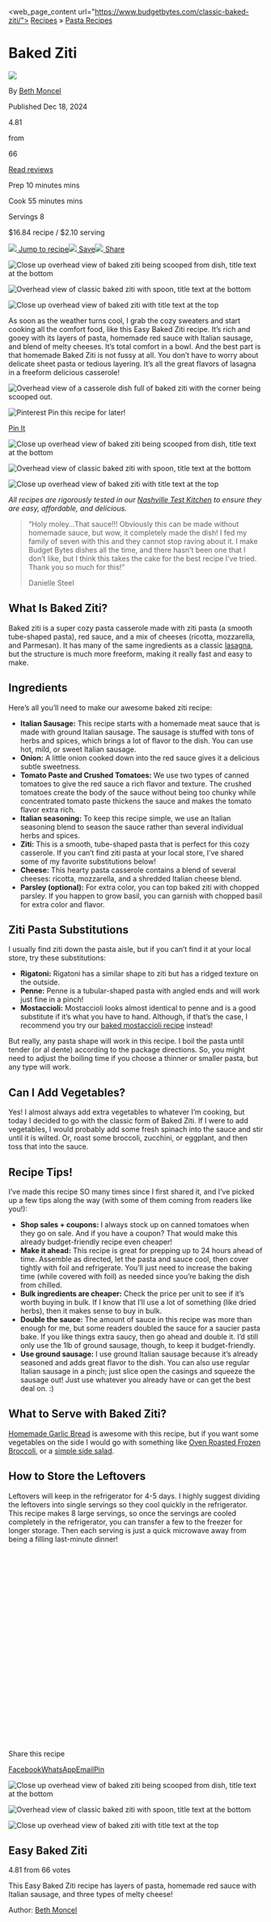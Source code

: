 <web_page_content url="https://www.budgetbytes.com/classic-baked-ziti/">
[Recipes](https://www.budgetbytes.com/category/recipes/) » [Pasta
Recipes](https://www.budgetbytes.com/category/recipes/pasta/)

# Baked Ziti

[![](https://secure.gravatar.com/avatar/ba1bd0462fb679d2843531eee7ec6006d9d8bd5e121185288552dd38fcf68b6a?s=60&d=mm&r=g)](https://www.budgetbytes.com/author/beth/)

By [Beth Moncel](https://www.budgetbytes.com/author/beth/)

Published Dec 18, 2024

4.81

from

66

[Read reviews](https://www.budgetbytes.com/classic-baked-ziti/#comments)

Prep 10 minutes mins

Cook 55 minutes mins

Servings 8

$16.84 recipe / $2.10 serving

[![](/wp-content/themes/budgetbytes-2022/assets/icons/brand/Jump-arrow.svg)
Jump to
recipe](https://www.budgetbytes.com/classic-baked-ziti/#wprm-recipe-container-45960)[![](/wp-content/themes/budgetbytes-2022/assets/icons/brand/Save.svg)
Save](https://www.budgetbytes.com/classic-baked-ziti/)[![](/wp-content/themes/budgetbytes-2022/assets/icons/brand/share-icon.svg)
Share](https://www.budgetbytes.com/classic-baked-ziti/)

![Close up overhead view of baked ziti being scooped from dish, title
text at the
bottom](https://www.budgetbytes.com/wp-content/uploads/2019/10/Classic-Baked-Ziti-PIN2-800x1600.jpg)

![Overhead view of classic baked ziti with spoon, title text at the
bottom](https://www.budgetbytes.com/wp-content/uploads/2019/10/Classic-Baked-Ziti-PIN3-800x1600.jpg)

![Close up overhead view of baked ziti with title text at the
top](https://www.budgetbytes.com/wp-content/uploads/2019/10/Classic-Baked-Ziti-PIN1-800x1600.jpg)

As soon as the weather turns cool, I grab the cozy sweaters and start
cooking all the comfort food, like this Easy Baked Ziti recipe. It’s
rich and gooey with its layers of pasta, homemade red sauce with Italian
sausage, and blend of melty cheeses. It’s total comfort in a bowl. And
the best part is that homemade Baked Ziti is not fussy at all. You don’t
have to worry about delicate sheet pasta or tedious layering. It’s all
the great flavors of lasagna in a freeform delicious casserole!

![Overhead view of a casserole dish full of baked ziti with the corner
being scooped
out.](https://www.budgetbytes.com/wp-content/uploads/2019/10/Baked-Ziti-mixed-scoop-V1-1200.jpg "Like a freeform lasagna, this Baked Ziti has layers of pasta, homemade red sauce with Italian sausage, and three types of melty cheese! BudgetBytes.com")[](https://pinterest.com/pin/create/bookmarklet/?media=https%3A%2F%2Fwww.budgetbytes.com%2Fwp-content%2Fuploads%2F2019%2F10%2FBaked-Ziti-mixed-scoop-V1-1200.jpg&url=https%3A%2F%2Fwww.budgetbytes.com%2Fclassic-baked-ziti%2F%3Futm_source%3Dpinterest%26utm_medium%3Dsocial%26utm_campaign%3Dgrow-social-pro&is_video=false&description=Like%20a%20freeform%20lasagna%2C%20this%20Baked%20Ziti%20has%20layers%20of%20pasta%2C%20homemade%20red%20sauce%20with%20Italian%20sausage%2C%20and%20three%20types%20of%20melty%20cheese!%20BudgetBytes.com)

![Pinterest](/wp-content/themes/budgetbytes-2022/assets/icons/utility/socials/pintrest-logo.svg)
Pin this recipe for later!

[Pin
It](https://www.pinterest.com/pin/create/bookmarklet/?url=https%3A%2F%2Fwww.budgetbytes.com%2Fclassic-baked-ziti%2F&media=https%3A%2F%2Fwww.budgetbytes.com%2Fwp-content%2Fuploads%2F2019%2F10%2FClassic-Baked-Ziti-PIN1.jpg&description=This+Easy+Baked+Ziti+recipe+has+layers+of+pasta%2C+homemade+red+sauce+with+Italian+sausage%2C+and+three+types+of+melty+cheese%21rn&is_video=false)

![Close up overhead view of baked ziti being scooped from dish, title
text at the
bottom](https://www.budgetbytes.com/wp-content/uploads/2019/10/Classic-Baked-Ziti-PIN2-800x1600.jpg)

![Overhead view of classic baked ziti with spoon, title text at the
bottom](https://www.budgetbytes.com/wp-content/uploads/2019/10/Classic-Baked-Ziti-PIN3-800x1600.jpg)

![Close up overhead view of baked ziti with title text at the
top](https://www.budgetbytes.com/wp-content/uploads/2019/10/Classic-Baked-Ziti-PIN1-800x1600.jpg)

*All recipes are rigorously tested in our [Nashville Test
Kitchen](https://www.budgetbytes.com/about/#h-how-we-test-recipes) to
ensure they are easy, affordable, and delicious.*

> “Holy moley…That sauce!!! Obviously this can be made without homemade
> sauce, but wow, it completely made the dish! I fed my family of seven
> with this and they cannot stop raving about it. I make Budget Bytes
> dishes all the time, and there hasn’t been one that I don’t like, but
> I think this takes the cake for the best recipe I’ve tried. Thank you
> so much for this!”
>
> Danielle Steel

## What Is Baked Ziti?

Baked ziti is a super cozy pasta casserole made with ziti pasta (a
smooth tube-shaped pasta), red sauce, and a mix of cheeses (ricotta,
mozzarella, and Parmesan). It has many of the same ingredients as a
classic [lasagna](https://www.budgetbytes.com/easy-homemade-lasagna/),
but the structure is much more freeform, making it really fast and easy
to make.

## Ingredients

Here’s all you’ll need to make our awesome baked ziti recipe:

-   **Italian Sausage:** This recipe starts with a homemade meat sauce
    that is made with ground Italian sausage. The sausage is stuffed
    with tons of herbs and spices, which brings a lot of flavor to the
    dish. You can use hot, mild, or sweet Italian sausage.
-   **Onion:** A little onion cooked down into the red sauce gives it a
    delicious subtle sweetness.
-   **Tomato Paste and Crushed Tomatoes:** We use two types of canned
    tomatoes to give the red sauce a rich flavor and texture. The
    crushed tomatoes create the body of the sauce without being too
    chunky while concentrated tomato paste thickens the sauce and makes
    the tomato flavor extra rich.
-   **Italian seasoning:** To keep this recipe simple, we use an Italian
    seasoning blend to season the sauce rather than several individual
    herbs and spices.
-   **Ziti:** This is a smooth, tube-shaped pasta that is perfect for
    this cozy casserole. If you can’t find ziti pasta at your local
    store, I’ve shared some of my favorite substitutions below!
-   **Cheese:** This hearty pasta casserole contains a blend of several
    cheeses: ricotta, mozzarella, and a shredded Italian cheese blend.
-   **Parsley (optional):** For extra color, you can top baked ziti with
    chopped parsley. If you happen to grow basil, you can garnish with
    chopped basil for extra color and flavor.

## Ziti Pasta Substitutions

I usually find ziti down the pasta aisle, but if you can’t find it at
your local store, try these substitutions:

-   **Rigatoni:** Rigatoni has a similar shape to ziti but has a ridged
    texture on the outside.
-   **Penne:** Penne is a tubular-shaped pasta with angled ends and will
    work just fine in a pinch!
-   **Mostaccioli:** Mostaccioli looks almost identical to penne and is
    a good substitute if it’s what you have to hand. Although, if that’s
    the case, I recommend you try our [baked mostaccioli
    recipe](https://www.budgetbytes.com/baked-mostaccioli/) instead!

But really, any pasta shape will work in this recipe. I boil the pasta
until tender (or al dente) according to the package directions. So, you
might need to adjust the boiling time if you choose a thinner or smaller
pasta, but any type will work.

## Can I Add Vegetables?

Yes! I almost always add extra vegetables to whatever I’m cooking, but
today I decided to go with the classic form of Baked Ziti. If I were to
add vegetables, I would probably add some fresh spinach into the sauce
and stir until it is wilted. Or, roast some broccoli, zucchini, or
eggplant, and then toss that into the sauce.

## Recipe Tips!

I’ve made this recipe SO many times since I first shared it, and I’ve
picked up a few tips along the way (with some of them coming from
readers like you!):

-   **Shop sales + coupons:** I always stock up on canned tomatoes when
    they go on sale. And if you have a coupon? That would make this
    already budget-friendly recipe even cheaper!
-   **Make it ahead:** This recipe is great for prepping up to 24 hours
    ahead of time. Assemble as directed, let the pasta and sauce cool,
    then cover tightly with foil and refrigerate. You’ll just need to
    increase the baking time (while covered with foil) as needed since
    you’re baking the dish from chilled.
-   **Bulk ingredients are cheaper:** Check the price per unit to see if
    it’s worth buying in bulk. If I know that I’ll use a lot of
    something (like dried herbs), then it makes sense to buy in bulk.
-   **Double the sauce:** The amount of sauce in this recipe was more
    than enough for me, but some readers doubled the sauce for a saucier
    pasta bake. If you like things extra saucy, then go ahead and double
    it. I’d still only use the 1lb of ground sausage, though, to keep it
    budget-friendly.
-   **Use ground sausage:** I use ground Italian sausage because it’s
    already seasoned and adds great flavor to the dish. You can also use
    regular Italian sausage in a pinch; just slice open the casings and
    squeeze the sausage out! Just use whatever you already have or can
    get the best deal on. :)

## What to Serve with Baked Ziti?

[Homemade Garlic Bread](https://www.budgetbytes.com/garlic-bread/) is
awesome with this recipe, but if you want some vegetables on the side I
would go with something like [Oven Roasted Frozen
Broccoli](https://www.budgetbytes.com/oven-roasted-frozen-broccoli/), or
a [simple side
salad](https://www.budgetbytes.com/how-to-make-a-simple-side-salad/).

## How to Store the Leftovers

Leftovers will keep in the refrigerator for 4-5 days. I highly suggest
dividing the leftovers into single servings so they cool quickly in the
refrigerator. This recipe makes 8 large servings, so once the servings
are cooled completely in the refrigerator, you can transfer a few to the
freezer for longer storage. Then each serving is just a quick microwave
away from being a filling last-minute dinner!

![Side view of baked ziti being lifted out of the casserole dish.
](data:image/svg+xml,%3Csvg%20xmlns='http://www.w3.org/2000/svg'%20viewBox='0%200%201200%20900'%3E%3C/svg%3E)[](https://pinterest.com/pin/create/bookmarklet/?media=https%3A%2F%2Fwww.budgetbytes.com%2Fwp-content%2Fuploads%2F2019%2F10%2FBaked-Ziti-Front-Scoop-1200.jpg&url=https%3A%2F%2Fwww.budgetbytes.com%2Fclassic-baked-ziti%2F%3Futm_source%3Dpinterest%26utm_medium%3Dsocial%26utm_campaign%3Dgrow-social-pro&is_video=false&description=This%20Easy%20Baked%20Ziti%20recipe%20has%20layers%20of%20pasta%2C%20homemade%20red%20sauce%20with%20Italian%20sausage%2C%20and%20three%20types%20of%20melty%20cheese!rn)

Share this recipe

[Facebook](https://www.facebook.com/sharer/sharer.php?u=https://www.budgetbytes.com/classic-baked-ziti/&display=popup&ref=plugin&src=share_buttondescription=Easy%20Baked%20Ziti "Share on Facebook")[WhatsApp](https://wa.me/?text=https://www.budgetbytes.com/classic-baked-ziti/description=Easy%20Baked%20Ziti "Share with WhatsApp")[Email](mailto:?subject=Your%20friend%20has%20shared%20an%20article%20with%20you.&body=Baked%20Ziti%0D%0Ahttps%3A%2F%2Fwww.budgetbytes.com%2Fclassic-baked-ziti%2F%0D%0Adescription=Easy%20Baked%20Ziti "Share via Email")[Pin](https://pinterest.com/pin/create/button/?url=https://www.budgetbytes.com/classic-baked-ziti/&media=https://www.budgetbytes.com/wp-content/uploads/2019/10/Classic-Baked-Ziti-PIN1.jpg&description=Easy%20Baked%20Ziti "Share on Pinterest")

![Close up overhead view of baked ziti being scooped from dish, title
text at the
bottom](https://www.budgetbytes.com/wp-content/uploads/2019/10/Classic-Baked-Ziti-PIN2-800x1600.jpg)

![Overhead view of classic baked ziti with spoon, title text at the
bottom](https://www.budgetbytes.com/wp-content/uploads/2019/10/Classic-Baked-Ziti-PIN3-800x1600.jpg)

![Close up overhead view of baked ziti with title text at the
top](https://www.budgetbytes.com/wp-content/uploads/2019/10/Classic-Baked-Ziti-PIN1-800x1600.jpg)

## Easy Baked Ziti

4.81 from 66 votes

This Easy Baked Ziti recipe has layers of pasta, homemade red sauce with
Italian sausage, and three types of melty cheese!

Author: [Beth Moncel](https://www.budgetbytes.com/author/beth/)

![Overhead view of baked ziti being scooped out of the casserole dish
with a wooden
spoon.](data:image/svg+xml,%3Csvg%20xmlns='http://www.w3.org/2000/svg'%20viewBox='0%200%20268%20268'%3E%3C/svg%3E)

![](data:image/svg+xml,%3Csvg%20xmlns='http://www.w3.org/2000/svg'%20viewBox='0%200%2028%2028'%3E%3C/svg%3E)
Servings

Prep 10 minutes mins

Cook 55 minutes mins

Total 1 hour hr 5 minutes mins

[Save Recipe](https://www.budgetbytes.com/?memberful_endpoint=auth)
[Print Recipe](https://www.budgetbytes.com/wprm_print/easy-baked-ziti)
[Read the
reviews](https://www.budgetbytes.com/classic-baked-ziti/#wpd-threads)

Cook ModePrevent your screen from going dark

### Ingredients

▢ 1 lb. ground Italian sausage (sweet, mild, or hot) ($4.99)

▢ 1 yellow onion ($0.27)

▢ 3 oz. tomato paste ($0.50)

▢ 1 28oz. can crushed tomatoes ($1.89)

▢ 1 Tbsp Italian seasoning blend ($0.30)

▢ 1/2 cup water ($0.00)

▢ 1 lb. ziti ($1.67)

▢ 1/2 Tbsp salt (for pasta water) ($0.05)

▢ 15 oz. ricotta ($3.39)

▢ 1 cup Italian cheese blend\* ($1.24)

▢ 1/4 tsp freshly cracked black pepper ($0.05)

▢ 2 cups shredded mozzarella ($2.29)

▢ 1 handful chopped parsley (optional, for garnish) ($0.20)

### Instructions 

-   Brown the sausage in a large skillet or pot over medium heat, until
    it's brown and crispy on the edges (pork sausage contains a lot of
    fat, so I didn't add any extra to the skillet).

-   While the sausage is browning, finely dice the onion. Add the onion
    to the skillet once the sausage has browned, and continue to sauté
    over medium heat until the onion is soft and translucent.

-   Add the tomato paste, crushed tomatoes, Italian seasoning, and ½ cup
    water to the skillet with the sausage and stir to combine. Place a
    lid on the skillet and allow it to come up to a simmer. Once
    simmering, turn the heat down and allow it to continue to simmer
    while you cook the ziti. Stir the sauce occasionally as it simmers.

-   After getting the sauce started, begin the ziti. Bring a large pot
    of water with ½ Tbsp salt to a boil over high heat. Once boiling,
    add the ziti, and let it continue to boil until tender (about 7-8
    minutes). Drain the pasta in a colander. Shake the colander a bit to
    shake excess water out of the pasta.

-   While the pasta and sauce are cooking, prepare the cheese filling.
    Add the ricotta, Italian cheese blend, and some freshly cracked
    black pepper (about 10 cranks of a pepper mill) to a bowl and stir
    to combine. **Begin to preheat the oven to 350ºF.**

-   After draining the ziti, return it to the pot and add 1 cup of the
    red sauce. Stir to coat the cooked pasta in sauce.

-   Pour half of the ziti to a 9×13" baking dish. Add half of the
    ricotta mixture on top of the pasta in small dollops. Finally, spoon
    half of the red sauce and sausage over the pasta and ricotta. It's
    okay if the ingredients don't cover in a solid layer. Repeat these
    layers with the second half of the pasta, ricotta mixture, and
    sauce. Finally, top with 2 cups shredded mozzarella.

-   Cover the baking dish with foil, making sure it's slightly tented so
    that it doesn't touch or stick to the melted cheese. Transfer the
    covered casserole to the oven and bake for 20 minutes.

-   After baking for 20 minutes, remove the foil, and turn the oven on
    to broil (keep the casserole on the middle rack, about 10-12 inches
    from the broiler). Broil for 5 minutes, or just until the cheese is
    slightly browned. Keep a close eye on the baked ziti as it broils,
    because broilers can vary in intensity. Top with chopped parsley, if
    desired, then serve.

See how we [calculate recipe costs
here](https://www.budgetbytes.com/how-to-calculate-recipe-costs/).

### Video

------------------------------------------------------------------------

### Notes

\*In place of Italian cheese blend you can use a mix of mozzarella and
Parmesan.

Email Me This Recipe

Get this sent to your inbox, plus get new recipes from us every week!

Please enable JavaScript in your browser to complete this form.

Email \*

Send!

![Loading](data:image/svg+xml,%3Csvg%20xmlns='http://www.w3.org/2000/svg'%20viewBox='0%200%2026%2026'%3E%3C/svg%3E)

### Nutrition

Serving: 1ServingCalories: 676kcalCarbohydrates: 56gProtein: 33gFat:
36gSodium: 881mgFiber: 5g

*Read our full [nutrition disclaimer
here.](https://www.budgetbytes.com/nutrition-information-disclaimer/)*

![](data:image/svg+xml,%3Csvg%20xmlns='http://www.w3.org/2000/svg'%20viewBox='0%200%2028%2028'%3E%3C/svg%3E)
Have you tried this recipe?Mention
[@budgetbytes](https://www.instagram.com/budgetbytes) or tag
[\#budgetbytes](https://www.instagram.com/explore/tags/budgetbytes) on
Instagram!

### Video

Scroll down for the step by step photos!

![Baked ziti on a plate with garlic bread and a fork.
](data:image/svg+xml,%3Csvg%20xmlns='http://www.w3.org/2000/svg'%20viewBox='0%200%201200%20900'%3E%3C/svg%3E "Like a freeform lasagna, this Baked Ziti has layers of pasta, homemade red sauce with Italian sausage, and three types of melty cheese! BudgetBytes.com")[](https://pinterest.com/pin/create/bookmarklet/?media=https%3A%2F%2Fwww.budgetbytes.com%2Fwp-content%2Fuploads%2F2019%2F10%2FBaked-Ziti-plate-1200.jpg&url=https%3A%2F%2Fwww.budgetbytes.com%2Fclassic-baked-ziti%2F%3Futm_source%3Dpinterest%26utm_medium%3Dsocial%26utm_campaign%3Dgrow-social-pro&is_video=false&description=Like%20a%20freeform%20lasagna%2C%20this%20Baked%20Ziti%20has%20layers%20of%20pasta%2C%20homemade%20red%20sauce%20with%20Italian%20sausage%2C%20and%20three%20types%20of%20melty%20cheese!%20BudgetBytes.com%20%23pasta%20%23comfortfood)

## How to Make Baked Ziti – Step by Step Photos

![Browned Italian sausage in a
skillet](data:image/svg+xml,%3Csvg%20xmlns='http://www.w3.org/2000/svg'%20viewBox='0%200%20800%20600'%3E%3C/svg%3E)[](https://pinterest.com/pin/create/bookmarklet/?media=https%3A%2F%2Fwww.budgetbytes.com%2Fwp-content%2Fuploads%2F2019%2F10%2FBrowned-Italian-Sausage.jpg&url=https%3A%2F%2Fwww.budgetbytes.com%2Fclassic-baked-ziti%2F%3Futm_source%3Dpinterest%26utm_medium%3Dsocial%26utm_campaign%3Dgrow-social-pro&is_video=false&description=This%20Easy%20Baked%20Ziti%20recipe%20has%20layers%20of%20pasta%2C%20homemade%20red%20sauce%20with%20Italian%20sausage%2C%20and%20three%20types%20of%20melty%20cheese!rn)

Begin by browning 1 pound Italian sausage in a skillet until it is brown
and crispy on the edges. Pork sausage has quite a bit of fat in it on
its own, so I didn’t add any extra to the skillet.

![Diced onion added to the skillet with the
sausage](data:image/svg+xml,%3Csvg%20xmlns='http://www.w3.org/2000/svg'%20viewBox='0%200%20800%20600'%3E%3C/svg%3E)[](https://pinterest.com/pin/create/bookmarklet/?media=https%3A%2F%2Fwww.budgetbytes.com%2Fwp-content%2Fuploads%2F2019%2F10%2FAdd-Diced-Onion-to-Sausage.jpg&url=https%3A%2F%2Fwww.budgetbytes.com%2Fclassic-baked-ziti%2F%3Futm_source%3Dpinterest%26utm_medium%3Dsocial%26utm_campaign%3Dgrow-social-pro&is_video=false&description=This%20Easy%20Baked%20Ziti%20recipe%20has%20layers%20of%20pasta%2C%20homemade%20red%20sauce%20with%20Italian%20sausage%2C%20and%20three%20types%20of%20melty%20cheese!rn)

While the sausage is browning, finely dice a yellow onion. Add it to the
skillet with the browned sausage and continue to sauté for a few minutes
more, or until the onion is soft and translucent.

![Crushed tomatoes being poured into the skillet, with sausage, onions,
tomato paste, and Italian
seasoning](data:image/svg+xml,%3Csvg%20xmlns='http://www.w3.org/2000/svg'%20viewBox='0%200%20800%20600'%3E%3C/svg%3E)[](https://pinterest.com/pin/create/bookmarklet/?media=https%3A%2F%2Fwww.budgetbytes.com%2Fwp-content%2Fuploads%2F2019%2F10%2FTomato-Paste-Crushed-Tomatoes-Italian-Seasoning.jpg&url=https%3A%2F%2Fwww.budgetbytes.com%2Fclassic-baked-ziti%2F%3Futm_source%3Dpinterest%26utm_medium%3Dsocial%26utm_campaign%3Dgrow-social-pro&is_video=false&description=This%20Easy%20Baked%20Ziti%20recipe%20has%20layers%20of%20pasta%2C%20homemade%20red%20sauce%20with%20Italian%20sausage%2C%20and%20three%20types%20of%20melty%20cheese!rn)

Add 3 oz. tomato paste (half of a 6 oz. can – don’t forget to [freeze
the rest of the
can](https://www.budgetbytes.com/how-to-freeze-tomato-paste/)!), 1 Tbsp
Italian seasoning blend, one 28 oz. can of crushed tomatoes, and 1/2 cup
water. Stir to combine, place a lid on the skillet, and let it come up
to a simmer. Once simmering, turn the heat down to low and let it
continue to simmer, stirring occasionally, while you begin cooking the
ziti.

![Boiled ziti in a pot of water with a wooden
spoon](data:image/svg+xml,%3Csvg%20xmlns='http://www.w3.org/2000/svg'%20viewBox='0%200%20800%20600'%3E%3C/svg%3E)[](https://pinterest.com/pin/create/bookmarklet/?media=https%3A%2F%2Fwww.budgetbytes.com%2Fwp-content%2Fuploads%2F2019%2F10%2FBoiled-Ziti.jpg&url=https%3A%2F%2Fwww.budgetbytes.com%2Fclassic-baked-ziti%2F%3Futm_source%3Dpinterest%26utm_medium%3Dsocial%26utm_campaign%3Dgrow-social-pro&is_video=false&description=This%20Easy%20Baked%20Ziti%20recipe%20has%20layers%20of%20pasta%2C%20homemade%20red%20sauce%20with%20Italian%20sausage%2C%20and%20three%20types%20of%20melty%20cheese!rn)

Once the sauce is simmering away, begin cooking the ziti. Bring a large
pot of water with 1/2 Tbsp salt to a boil over high heat. Once boiling,
add 1 lb. ziti. Continue to boil the pasta until tender, then drain in a
colander. Shake the colander a bit to shake out the excess water.

![Ricotta, Italian cheese, and black pepper in a
bowl](data:image/svg+xml,%3Csvg%20xmlns='http://www.w3.org/2000/svg'%20viewBox='0%200%20800%20600'%3E%3C/svg%3E)[](https://pinterest.com/pin/create/bookmarklet/?media=https%3A%2F%2Fwww.budgetbytes.com%2Fwp-content%2Fuploads%2F2019%2F10%2FRicotta-Italian-Cheese-Pepper.jpg&url=https%3A%2F%2Fwww.budgetbytes.com%2Fclassic-baked-ziti%2F%3Futm_source%3Dpinterest%26utm_medium%3Dsocial%26utm_campaign%3Dgrow-social-pro&is_video=false&description=This%20Easy%20Baked%20Ziti%20recipe%20has%20layers%20of%20pasta%2C%20homemade%20red%20sauce%20with%20Italian%20sausage%2C%20and%20three%20types%20of%20melty%20cheese!rn)

While the ziti is boiling and the sauce is simmering, make the ricotta
cheese blend. Add 15 oz. ricotta, 1 cup Italian cheese blend, and some
freshly cracked black pepper to a bowl. Stir to combine. Also begin to
preheat the oven to 350ºF at the time.

![Sauce being added to cooked ziti in the
pot.](data:image/svg+xml,%3Csvg%20xmlns='http://www.w3.org/2000/svg'%20viewBox='0%200%20800%20600'%3E%3C/svg%3E)[](https://pinterest.com/pin/create/bookmarklet/?media=https%3A%2F%2Fwww.budgetbytes.com%2Fwp-content%2Fuploads%2F2019%2F10%2FAdd-Red-Sauce-to-Ziti.jpg&url=https%3A%2F%2Fwww.budgetbytes.com%2Fclassic-baked-ziti%2F%3Futm_source%3Dpinterest%26utm_medium%3Dsocial%26utm_campaign%3Dgrow-social-pro&is_video=false&description=This%20Easy%20Baked%20Ziti%20recipe%20has%20layers%20of%20pasta%2C%20homemade%20red%20sauce%20with%20Italian%20sausage%2C%20and%20three%20types%20of%20melty%20cheese!rn)

After draining the ziti, return it to the pot and add 1 cup of the red
sauce. Stir to coat the pasta in the sauce.

![First layers of pasta, cheese, and sauce in the casserole
dish](data:image/svg+xml,%3Csvg%20xmlns='http://www.w3.org/2000/svg'%20viewBox='0%200%20800%20600'%3E%3C/svg%3E)[](https://pinterest.com/pin/create/bookmarklet/?media=https%3A%2F%2Fwww.budgetbytes.com%2Fwp-content%2Fuploads%2F2019%2F10%2FBaked-Ziti-Layer-1.jpg&url=https%3A%2F%2Fwww.budgetbytes.com%2Fclassic-baked-ziti%2F%3Futm_source%3Dpinterest%26utm_medium%3Dsocial%26utm_campaign%3Dgrow-social-pro&is_video=false&description=This%20Easy%20Baked%20Ziti%20recipe%20has%20layers%20of%20pasta%2C%20homemade%20red%20sauce%20with%20Italian%20sausage%2C%20and%20three%20types%20of%20melty%20cheese!rn)

Pour half of the sauce coated ziti into a 9×13″ casserole dish. Add half
of the ricotta mixture on top of the pasta in small dollops, then add
half of the red sauce on top. Don’t worry if the layers don’t cover each
other in a solid layer. It doesn’t have to be perfect!

![Second layers of pasta, ricotta, and sauce, and final layer of
mozzarella](data:image/svg+xml,%3Csvg%20xmlns='http://www.w3.org/2000/svg'%20viewBox='0%200%20800%20600'%3E%3C/svg%3E)[](https://pinterest.com/pin/create/bookmarklet/?media=https%3A%2F%2Fwww.budgetbytes.com%2Fwp-content%2Fuploads%2F2019%2F10%2FBaked-Ziti-Layer-2.jpg&url=https%3A%2F%2Fwww.budgetbytes.com%2Fclassic-baked-ziti%2F%3Futm_source%3Dpinterest%26utm_medium%3Dsocial%26utm_campaign%3Dgrow-social-pro&is_video=false&description=This%20Easy%20Baked%20Ziti%20recipe%20has%20layers%20of%20pasta%2C%20homemade%20red%20sauce%20with%20Italian%20sausage%2C%20and%20three%20types%20of%20melty%20cheese!rn)

Repeat with a second layer of pasta, ricotta mixture, and sauce, then
top with 2 cups shredded mozzarella.

![Baked ziti with melted cheese and foil peeled
back](data:image/svg+xml,%3Csvg%20xmlns='http://www.w3.org/2000/svg'%20viewBox='0%200%20800%20600'%3E%3C/svg%3E)[](https://pinterest.com/pin/create/bookmarklet/?media=https%3A%2F%2Fwww.budgetbytes.com%2Fwp-content%2Fuploads%2F2019%2F10%2FBaked-Ziti-with-Foil.jpg&url=https%3A%2F%2Fwww.budgetbytes.com%2Fclassic-baked-ziti%2F%3Futm_source%3Dpinterest%26utm_medium%3Dsocial%26utm_campaign%3Dgrow-social-pro&is_video=false&description=This%20Easy%20Baked%20Ziti%20recipe%20has%20layers%20of%20pasta%2C%20homemade%20red%20sauce%20with%20Italian%20sausage%2C%20and%20three%20types%20of%20melty%20cheese!rn)

Cover the casserole with foil and bake for 20 minutes. Make sure the
foil is slightly tented so it doesn’t touch the cheese and stick when it
melts.

![Broiled baked ziti with browned cheese on
top](data:image/svg+xml,%3Csvg%20xmlns='http://www.w3.org/2000/svg'%20viewBox='0%200%20800%20600'%3E%3C/svg%3E)[](https://pinterest.com/pin/create/bookmarklet/?media=https%3A%2F%2Fwww.budgetbytes.com%2Fwp-content%2Fuploads%2F2019%2F10%2FBroiled-Baked-Ziti.jpg&url=https%3A%2F%2Fwww.budgetbytes.com%2Fclassic-baked-ziti%2F%3Futm_source%3Dpinterest%26utm_medium%3Dsocial%26utm_campaign%3Dgrow-social-pro&is_video=false&description=This%20Easy%20Baked%20Ziti%20recipe%20has%20layers%20of%20pasta%2C%20homemade%20red%20sauce%20with%20Italian%20sausage%2C%20and%20three%20types%20of%20melty%20cheese!rn)

After baking for 20 minutes, remove the foil, turn the oven to broil,
and return the casserole to the oven (keep it on the middle rack, about
10-12 inches from the broiler). Broil for about 5 minutes, or just until
the cheese is brown on top. Keep a close eye as it broils because
broilers can vary in intensity.

![Overhead view of baked ziti in the casserole dish with a wooden spoon
on the
side.](data:image/svg+xml,%3Csvg%20xmlns='http://www.w3.org/2000/svg'%20viewBox='0%200%201200%20900'%3E%3C/svg%3E "Like a freeform lasagna, this Baked Ziti has layers of pasta, homemade red sauce with Italian sausage, and three types of melty cheese! BudgetBytes.com")[](https://pinterest.com/pin/create/bookmarklet/?media=https%3A%2F%2Fwww.budgetbytes.com%2Fwp-content%2Fuploads%2F2019%2F10%2FBaked-Ziti-with-Parsley-1200.jpg&url=https%3A%2F%2Fwww.budgetbytes.com%2Fclassic-baked-ziti%2F%3Futm_source%3Dpinterest%26utm_medium%3Dsocial%26utm_campaign%3Dgrow-social-pro&is_video=false&description=Like%20a%20freeform%20lasagna%2C%20this%20Baked%20Ziti%20has%20layers%20of%20pasta%2C%20homemade%20red%20sauce%20with%20Italian%20sausage%2C%20and%20three%20types%20of%20melty%20cheese!%20BudgetBytes.com)

Garnish with a little chopped parsley, if desired, then serve!

![Overhead view of baked ziti being scooped out of the casserole
dish.](data:image/svg+xml,%3Csvg%20xmlns='http://www.w3.org/2000/svg'%20viewBox='0%200%201200%201600'%3E%3C/svg%3E "Like a freeform lasagna, this Baked Ziti has layers of pasta, homemade red sauce with Italian sausage, and three types of melty cheese! BudgetBytes.com")[](https://pinterest.com/pin/create/bookmarklet/?media=https%3A%2F%2Fwww.budgetbytes.com%2Fwp-content%2Fuploads%2F2019%2F10%2FBaked-Ziti-first-scoop-V2-1200.jpg&url=https%3A%2F%2Fwww.budgetbytes.com%2Fclassic-baked-ziti%2F%3Futm_source%3Dpinterest%26utm_medium%3Dsocial%26utm_campaign%3Dgrow-social-pro&is_video=false&description=Like%20a%20freeform%20lasagna%2C%20this%20Baked%20Ziti%20has%20layers%20of%20pasta%2C%20homemade%20red%20sauce%20with%20Italian%20sausage%2C%20and%20three%20types%20of%20melty%20cheese!%20BudgetBytes.com)

## More Pasta Casseroles

[](https://www.budgetbytes.com/chicken-spaghetti/)

![Overhead view of chicken spaghetti in a white casserole dish with a
wooden spoon placed
inside.](data:image/svg+xml,%3Csvg%20xmlns='http://www.w3.org/2000/svg'%20viewBox='0%200%20268%20200'%3E%3C/svg%3E)

### Chicken Spaghetti Recipe

$13.36 recipe / $2.23 serving

[](https://www.budgetbytes.com/easy-homemade-lasagna/)

![Close up side view of a slice of homemade lasagna being lifted from
the casserole
dish.](data:image/svg+xml,%3Csvg%20xmlns='http://www.w3.org/2000/svg'%20viewBox='0%200%20268%20200'%3E%3C/svg%3E)

### Easy Homemade Lasagna

$16.19 recipe / $1.80 serving

[](https://www.budgetbytes.com/baked-spaghetti-with-sausage/)

![Overhead view of baked spaghetti being scooped out of the casserole
dish.](data:image/svg+xml,%3Csvg%20xmlns='http://www.w3.org/2000/svg'%20viewBox='0%200%20268%20200'%3E%3C/svg%3E)

### Baked Spaghetti

$8.95 recipe / $1.49 serving

[](https://www.budgetbytes.com/stuffed-shells-with-ground-beef/)

![Overhead view of stuffed shells on a white plate with a fork cutting
one of the shells in
half.](data:image/svg+xml,%3Csvg%20xmlns='http://www.w3.org/2000/svg'%20viewBox='0%200%20268%20200'%3E%3C/svg%3E)

### Stuffed Shells With Ground Beef

$17.13 recipe / $2.85 serving

*This Baked Ziti recipe was originally published 10/16/19. It was
updated and republished 12/18/24.*
</web_page_content>